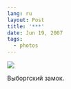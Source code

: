 ```yaml
---
lang: ru
layout: Post
title: '***'
date: Jun 19, 2007
tags:
  - photos
---
```


![](photos://Sapegin_Artem_20D_2007-05-27_358-5842)

Выборгский замок.
